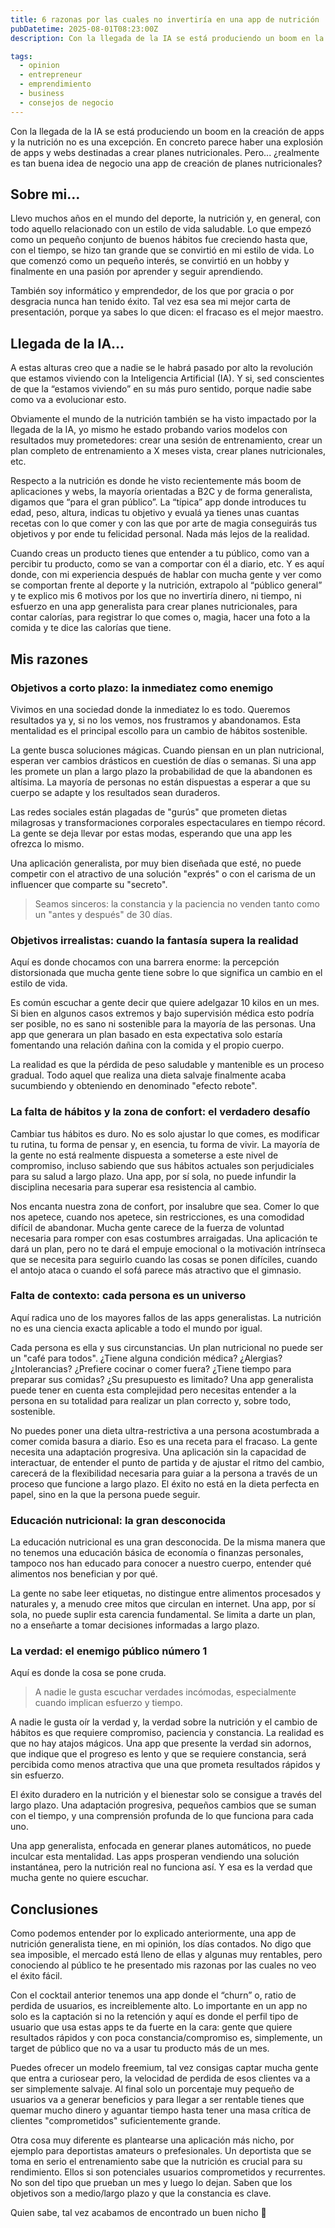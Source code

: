 ```yaml
---
title: 6 razonas por las cuales no invertiría en una app de nutrición
pubDatetime: 2025-08-01T08:23:00Z
description: Con la llegada de la IA se está produciendo un boom en la creación de apps y la nutrición no es una excepción. En concreto parece haber una explosión de apps y webs destinadas a crear planes nutricionales. Pero... ¿realmente es tan buena idea de negocio una app de creación de planes nutricionales?

tags:
  - opinion
  - entrepreneur
  - emprendimiento
  - business
  - consejos de negocio
---
```


Con la llegada de la IA se está produciendo un boom en la creación de apps y la nutrición no es una excepción. En concreto parece haber una explosión de apps y webs destinadas a crear planes nutricionales. Pero... ¿realmente es tan buena idea de negocio una app de creación de planes nutricionales?

## Sobre mi…

Llevo muchos años en el mundo del deporte, la nutrición y, en general, con todo aquello relacionado con un estilo de vida saludable. Lo que empezó como un pequeño conjunto de buenos hábitos fue creciendo hasta que, con el tiempo, se hizo tan grande que se convirtió en mi estilo de vida. Lo que comenzó como un pequeño interés, se convirtió en un hobby y finalmente en una pasión por aprender y seguir aprendiendo.

También soy informático y emprendedor, de los que por gracia o por desgracia nunca han tenido éxito. Tal vez esa sea mi mejor carta de presentación, porque ya sabes lo que dicen: el fracaso es el mejor maestro.

## Llegada de la IA…

A estas alturas creo que a nadie se le habrá pasado por alto la revolución que estamos viviendo con la Inteligencia Artificial (IA). Y si, sed conscientes de que la “estamos viviendo” en su más puro sentido, porque nadie sabe como va a evolucionar esto.

Obviamente el mundo de la nutrición también se ha visto impactado por la llegada de la IA, yo mismo he estado probando varios modelos con resultados muy prometedores: crear una sesión de entrenamiento, crear un plan completo de entrenamiento a X meses vista, crear planes nutricionales, etc.

Respecto a la nutrición es donde he visto recientemente más boom de aplicaciones y webs, la mayoría orientadas a B2C y de forma generalista, digamos que “para el gran público”. La “típica” app donde introduces tu edad, peso, altura, indicas tu objetivo y evualá ya tienes unas cuantas recetas con lo que comer y con las que por arte de magia conseguirás tus objetivos y por ende tu felicidad personal. Nada más lejos de la realidad.

Cuando creas un producto tienes que entender a tu público, como van a percibir tu producto, como se van a comportar con él a diario, etc. Y es aquí donde, con mi experiencia después de hablar con mucha gente y ver como se comportan frente al deporte y la nutrición, extrapolo al “público general” y te explico mis 6 motivos por los que no invertiría dinero, ni tiempo, ni esfuerzo en una app generalista para crear planes nutricionales, para contar calorías, para registrar lo que comes o, magia, hacer una foto a la comida y te dice las calorías que tiene.

## Mis razones

### Objetivos a corto plazo: la inmediatez como enemigo

Vivimos en una sociedad donde la inmediatez lo es todo. Queremos resultados ya y, si no los vemos, nos frustramos y abandonamos. Esta mentalidad es el principal escollo para un cambio de hábitos sostenible.

La gente busca soluciones mágicas. Cuando piensan en un plan nutricional, esperan ver cambios drásticos en cuestión de días o semanas. Si una app les promete un plan a largo plazo la probabilidad de que la abandonen es altísima. La mayoría de personas no están dispuestas a esperar a que su cuerpo se adapte y los resultados sean duraderos.

Las redes sociales están plagadas de "gurús" que prometen dietas milagrosas y transformaciones corporales espectaculares en tiempo récord. La gente se deja llevar por estas modas, esperando que una app les ofrezca lo mismo.

Una aplicación generalista, por muy bien diseñada que esté, no puede competir con el atractivo de una solución "exprés" o con el carisma de un influencer que comparte su "secreto".

> Seamos sinceros: la constancia y la paciencia no venden tanto como un "antes y después" de 30 días.

### Objetivos irrealistas: cuando la fantasía supera la realidad

Aquí es donde chocamos con una barrera enorme: la percepción distorsionada que mucha gente tiene sobre lo que significa un cambio en el estilo de vida.

Es común escuchar a gente decir que quiere adelgazar 10 kilos en un mes. Si bien en algunos casos extremos y bajo supervisión médica esto podría ser posible, no es sano ni sostenible para la mayoría de las personas. Una app que generara un plan basado en esta expectativa solo estaría fomentando una relación dañina con la comida y el propio cuerpo.

La realidad es que la pérdida de peso saludable y mantenible es un proceso gradual. Todo aquel que realiza una dieta salvaje finalmente acaba sucumbiendo y obteniendo en denominado "efecto rebote".

### La falta de hábitos y la zona de confort: el verdadero desafío

Cambiar tus hábitos es duro. No es solo ajustar lo que comes, es modificar tu rutina, tu forma de pensar y, en esencia, tu forma de vivir. La mayoría de la gente no está realmente dispuesta a someterse a este nivel de compromiso, incluso sabiendo que sus hábitos actuales son perjudiciales para su salud a largo plazo. Una app, por sí sola, no puede infundir la disciplina necesaria para superar esa resistencia al cambio.

Nos encanta nuestra zona de confort, por insalubre que sea. Comer lo que nos apetece, cuando nos apetece, sin restricciones, es una comodidad difícil de abandonar. Mucha gente carece de la fuerza de voluntad necesaria para romper con esas costumbres arraigadas. Una aplicación te dará un plan, pero no te dará el empuje emocional o la motivación intrínseca que se necesita para seguirlo cuando las cosas se ponen difíciles, cuando el antojo ataca o cuando el sofá parece más atractivo que el gimnasio.

### Falta de contexto: cada persona es un universo

Aquí radica uno de los mayores fallos de las apps generalistas. La nutrición no es una ciencia exacta aplicable a todo el mundo por igual.

Cada persona es ella y sus circunstancias. Un plan nutricional no puede ser un "café para todos". ¿Tiene alguna condición médica? ¿Alergias? ¿Intolerancias? ¿Prefiere cocinar o comer fuera? ¿Tiene tiempo para preparar sus comidas? ¿Su presupuesto es limitado? Una app generalista puede tener en cuenta esta complejidad pero necesitas entender a la persona en su totalidad para realizar un plan correcto y, sobre todo, sostenible.

No puedes poner una dieta ultra-restrictiva a una persona acostumbrada a comer comida basura a diario. Eso es una receta para el fracaso. La gente necesita una adaptación progresiva. Una aplicación sin la capacidad de interactuar, de entender el punto de partida y de ajustar el ritmo del cambio, carecerá de la flexibilidad necesaria para guiar a la persona a través de un proceso que funcione a largo plazo. El éxito no está en la dieta perfecta en papel, sino en la que la persona puede seguir.

### Educación nutricional: la gran desconocida

La educación nutricional es una gran desconocida. De la misma manera que no tenemos una educación básica de economía o finanzas personales, tampoco nos han educado para conocer a nuestro cuerpo, entender qué alimentos nos benefician y por qué.

La gente no sabe leer etiquetas, no distingue entre alimentos procesados y naturales y, a menudo cree mitos que circulan en internet. Una app, por sí sola, no puede suplir esta carencia fundamental. Se limita a darte un plan, no a enseñarte a tomar decisiones informadas a largo plazo.

### La verdad: el enemigo público número 1

Aquí es donde la cosa se pone cruda.

> A nadie le gusta escuchar verdades incómodas, especialmente cuando implican esfuerzo y tiempo.

A nadie le gusta oír la verdad y, la verdad sobre la nutrición y el cambio de hábitos es que requiere compromiso, paciencia y constancia. La realidad es que no hay atajos mágicos. Una app que presente la verdad sin adornos, que indique que el progreso es lento y que se requiere constancia, será percibida como menos atractiva que una que prometa resultados rápidos y sin esfuerzo.

El éxito duradero en la nutrición y el bienestar solo se consigue a través del largo plazo. Una adaptación progresiva, pequeños cambios que se suman con el tiempo, y una comprensión profunda de lo que funciona para cada uno.

Una app generalista, enfocada en generar planes automáticos, no puede inculcar esta mentalidad. Las apps prosperan vendiendo una solución instantánea, pero la nutrición real no funciona así. Y esa es la verdad que mucha gente no quiere escuchar.

## Conclusiones

Como podemos entender por lo explicado anteriormente, una app de nutrición generalista tiene, en mi opinión, los días contados. No digo que sea imposible, el mercado está lleno de ellas y algunas muy rentables, pero conociendo al público te he presentado mis razonas por las cuales no veo el éxito fácil.

Con el cocktail anterior tenemos una app donde el “churn” o, ratio de perdida de usuarios, es increiblemente alto. Lo importante en un app no solo es la captación si no la retención y aquí es donde el perfil tipo de usuario que usa estas apps te da fuerte en la cara: gente que quiere resultados rápidos y con poca constancia/compromiso es, simplemente, un target de público que no va a usar tu producto más de un mes.

Puedes ofrecer un modelo freemium, tal vez consigas captar mucha gente que entra a curiosear pero, la velocidad de perdida de esos clientes va a ser simplemente salvaje. Al final solo un porcentaje muy pequeño de usuarios va a generar beneficios y para llegar a ser rentable tienes que quemar mucho dinero y aguantar tiempo hasta tener una masa crítica de clientes "comprometidos" suficientemente grande.

Otra cosa muy diferente es plantearse una aplicación más nicho, por ejemplo para deportistas amateurs o prefesionales. Un deportista que se toma en serio el entrenamiento sabe que la nutrición es crucial para su rendimiento. Ellos si son potenciales usuarios comprometidos y recurrentes. No son del tipo que prueban un mes y luego lo dejan. Saben que los objetivos son a medio/largo plazo y que la constancia es clave.

Quien sabe, tal vez acabamos de encontrado un buen nicho 🤔
